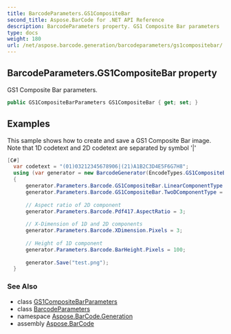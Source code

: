 ```yaml
---
title: BarcodeParameters.GS1CompositeBar
second_title: Aspose.BarCode for .NET API Reference
description: BarcodeParameters property. GS1 Composite Bar parameters
type: docs
weight: 180
url: /net/aspose.barcode.generation/barcodeparameters/gs1compositebar/
---
```

## BarcodeParameters.GS1CompositeBar property

GS1 Composite Bar parameters.

```csharp
public GS1CompositeBarParameters GS1CompositeBar { get; set; }
```

## Examples

This sample shows how to create and save a GS1 Composite Bar image. Note that 1D codetext and 2D codetext are separated by symbol '&#x7C;'

```csharp
[C#]
  var codetext = "(01)03212345678906|(21)A1B2C3D4E5F6G7H8";
  using (var generator = new BarcodeGenerator(EncodeTypes.GS1CompositeBar, codetext))
  {
      generator.Parameters.Barcode.GS1CompositeBar.LinearComponentType = EncodeTypes.GS1Code128;
      generator.Parameters.Barcode.GS1CompositeBar.TwoDComponentType = TwoDComponentType.CC_A;
      
      // Aspect ratio of 2D component
      generator.Parameters.Barcode.Pdf417.AspectRatio = 3;
          
      // X-Dimension of 1D and 2D components
      generator.Parameters.Barcode.XDimension.Pixels = 3;
          
      // Height of 1D component
      generator.Parameters.Barcode.BarHeight.Pixels = 100;
      
      generator.Save("test.png");
  }
```

### See Also

* class [GS1CompositeBarParameters](../../gs1compositebarparameters/)
* class [BarcodeParameters](../)
* namespace [Aspose.BarCode.Generation](../../barcodeparameters/)
* assembly [Aspose.BarCode](../../../)


